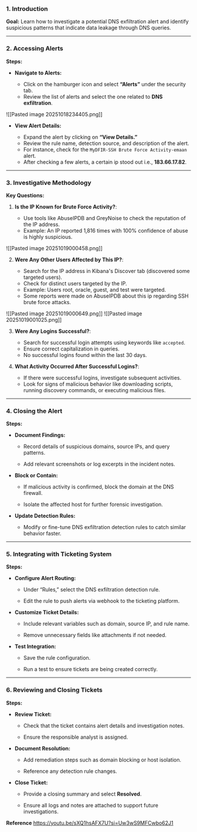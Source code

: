 ### 1. Introduction

**Goal:** Learn how to investigate a potential DNS exfiltration alert and identify suspicious patterns that indicate data leakage through DNS queries.

---

### 2. Accessing Alerts

**Steps:**

- **Navigate to Alerts:**
    
    - Click on the hamburger icon and select **“Alerts”** under the security tab.
    - Review the list of alerts and select the one related to **DNS exfiltration**.

![[Pasted image 20251018234405.png]]
- **View Alert Details:**
    
    - Expand the alert by clicking on **“View Details.”**
    - Review the rule name, detection source, and description of the alert.
    - For instance, check for the `MyDFIR-SSH Brute Force Activity-emaan` alert.
    - After checking a few alerts, a certain ip stood out i.e., **183.66.17.82**.

---

### 3. Investigative Methodology

**Key Questions:**

1. **Is the IP Known for Brute Force Activity?**:
    
    - Use tools like AbuseIPDB and GreyNoise to check the reputation of the IP address.
    - Example: An IP reported 1,816 times with 100% confidence of abuse is highly suspicious.

![[Pasted image 20251019000458.png]]

2. **Were Any Other Users Affected by This IP?**:
    
    - Search for the IP address in Kibana's Discover tab (discovered some targeted users).
    - Check for distinct users targeted by the IP.
    - Example: Users root, oracle, guest, and test were targeted.
    - Some reports were made on AbuseIPDB about this ip regarding SSH brute force attacks.

![[Pasted image 20251019000649.png]]
![[Pasted image 20251019001025.png]]

3. **Were Any Logins Successful?**:
    
    - Search for successful login attempts using keywords like `accepted`.
    - Ensure correct capitalization in queries.
    - No successful logins found within the last 30 days.

4. **What Activity Occurred After Successful Logins?**:
    
    - If there were successful logins, investigate subsequent activities.
    - Look for signs of malicious behavior like downloading scripts, running discovery commands, or executing malicious files.

---

### 4. Closing the Alert

**Steps:**

- **Document Findings:**
    
    - Record details of suspicious domains, source IPs, and query patterns.
        
    - Add relevant screenshots or log excerpts in the incident notes.
        
- **Block or Contain:**
    
    - If malicious activity is confirmed, block the domain at the DNS firewall.
        
    - Isolate the affected host for further forensic investigation.
        
- **Update Detection Rules:**
    
    - Modify or fine-tune DNS exfiltration detection rules to catch similar behavior faster.
        

---

### 5. Integrating with Ticketing System

**Steps:**

- **Configure Alert Routing:**
    
    - Under “Rules,” select the DNS exfiltration detection rule.
        
    - Edit the rule to push alerts via webhook to the ticketing platform.
        
- **Customize Ticket Details:**
    
    - Include relevant variables such as domain, source IP, and rule name.
        
    - Remove unnecessary fields like attachments if not needed.
        
- **Test Integration:**
    
    - Save the rule configuration.
        
    - Run a test to ensure tickets are being created correctly.
        

---

### 6. Reviewing and Closing Tickets

**Steps:**

- **Review Ticket:**
    
    - Check that the ticket contains alert details and investigation notes.
        
    - Ensure the responsible analyst is assigned.
        
- **Document Resolution:**
    
    - Add remediation steps such as domain blocking or host isolation.
        
    - Reference any detection rule changes.
        
- **Close Ticket:**
    
    - Provide a closing summary and select **Resolved**.
        
    - Ensure all logs and notes are attached to support future investigations.

**Reference**
https://youtu.be/sXQ1hsAFX7U?si=Uw3wS9MFCwbo62J1